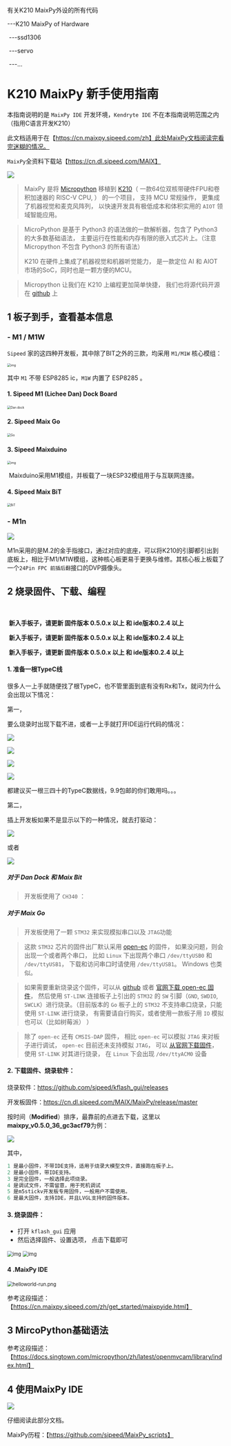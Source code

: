 有关K210 MaixPy外设的所有代码

---K210 MaixPy of Hardware

​	---ssd1306

​	---servo

​	---...



# K210 MaixPy 新手使用指南

本指南说明的是 `MaixPy IDE` 开发环境，`Kendryte IDE` 不在本指南说明范围之内（指用C语言开发K210）



此文档适用于在【https://cn.maixpy.sipeed.com/zh】此处MaixPy文档阅读完看完迷糊的情况。

`MaixPy`全资料下载站【https://cn.dl.sipeed.com/MAIX】

![](https://github.com/simonire/k210-MaixPy-of-Hardware/blob/master/img/M1_pin%5B1%5D.png)



> MaixPy 是将 [Micropython](http://micropython.org/) 移植到 [K210](https://kendryte.com/)（ 一款64位双核带硬件FPU和卷积加速器的 RISC-V CPU,  ） 的一个项目， 支持 MCU 常规操作， 更集成了机器视觉和麦克风阵列， 以快速开发具有极低成本和体积实用的 `AIOT` 领域智能应用。

> MicroPython 是基于 Python3 的语法做的一款解析器，包含了 Python3 的大多数基础语法， 主要运行在性能和内存有限的嵌入式芯片上。（注意 Micropython 不包含 Python3 的所有语法）
>
> K210 在硬件上集成了机器视觉和机器听觉能力， 是一款定位 AI 和 AIOT 市场的SoC，同时也是一颗方便的MCU。 

> Micropython 让我们在 K210 上编程更加简单快捷， 我们也将源代码开源在 [github](https://github.com/sipeed/MaixPy) 上

## 1 板子到手，查看基本信息

### - M1 / M1W

`Sipeed`  家的这四种开发板，其中除了BIT之外的三款，均采用  `M1/M1W`  核心模组：

<img src="https://cn.maixpy.sipeed.com/assets/M1_pin.png" alt="img" style="zoom:50%;" />

其中  `M1`  不带  ESP8285  ic，`M1W`  内置了 ESP8285 。

#### 1.  **Sipeed M1 (Lichee Dan) Dock Board**

<img src="https://cn.maixpy.sipeed.com/assets/Dan_Dock.png" alt="Dan dock" style="zoom:50%;" />

#### 2.  **Sipeed Maix Go**

<img src="https://cn.maixpy.sipeed.com/assets/Go.jpg" alt="Go" style="zoom:50%;" />

#### 3.  **Sipeed Maixduino**

<img src="http://spider.ws.126.net/1e8c74f7b0bff8465942c46fd43c88d3.jpeg" alt="img" style="zoom:50%;" />

​	Maixduino采用M1模组，并板载了一块ESP32模组用于与互联网连接。

#### 4.  **Sipeed Maix BiT**

<img src="https://cn.maixpy.sipeed.com/assets/BiT.png" alt="BiT" style="zoom:50%;" />

### - M1n  

![](https://github.com/simonire/k210-MaixPy-of-Hardware/blob/master/img/20200410194244.png)

M1n采用的是M.2的金手指接口，通过对应的底座，可以将K210的引脚都引出到底板上，相比于M1/M1W模组，这种核心板更易于更换与维修。其核心板上板载了一个`24Pin FPC 前插后翻`接口的DVP摄像头。

## 2  烧录固件、下载、编程

​	

​	**新入手板子，请更新  固件版本 0.5.0.x 以上  和  ide版本0.2.4 以上**

​	**新入手板子，请更新  固件版本 0.5.0.x 以上  和  ide版本0.2.4 以上**

​	**新入手板子，请更新  固件版本 0.5.0.x 以上  和  ide版本0.2.4 以上**



#### 1. 准备一根TypeC线

很多人一上手就随便找了根TypeC，也不管里面到底有没有Rx和Tx，就问为什么会出现以下情况：

第一，	

要么烧录时出现下载不进，或者一上手就打开IDE运行代码的情况：

![](https://github.com/simonire/k210-MaixPy-of-Hardware/blob/master/img/faq/1.png)

![](https://github.com/simonire/k210-MaixPy-of-Hardware/blob/master/img/faq/2.png)

![](https://github.com/simonire/k210-MaixPy-of-Hardware/blob/master/img/faq/3.png)

![](https://github.com/simonire/k210-MaixPy-of-Hardware/blob/master/img/faq/4.png)



都建议买一根三四十的TypeC数据线，9.9包邮的你们敢用吗。。。

第二，

插上开发板如果不是显示以下的一种情况，就去打驱动：

![](https://github.com/simonire/k210-MaixPy-of-Hardware/blob/master/img/a3.png)

或者

![](https://github.com/simonire/k210-MaixPy-of-Hardware/blob/master/img/a4.png)



##### 对于 Dan Dock 和 Maix Bit

> 开发板使用了 `CH340` ：

##### 对于 Maix Go

> 开发板使用了一颗 `STM32` 来实现模拟串口以及 `JTAG`功能

> 这款 `STM32` 芯片的固件出厂默认采用 [open-ec](https://github.com/sipeed/open-ec) 的固件， 如果没问题，则会出现一个或者两个串口， 比如 `Linux` 下出现两个串口 `/dev/ttyUSB0` 和 `/dev/ttyUSB1`， 下载和访问串口时请使用 `/dev/ttyUSB1`。 Windows 也类似。

> 如果需要重新烧录这个固件，可以从 [github](https://github.com/sipeed/open-ec/releases) 或者 [官网下载 open-ec 固件](http://dl.sipeed.com/MAIX/tools/flash-zero.bin)， 然后使用 `ST-LINK` 连接板子上引出的 `STM32` 的 `SW` 引脚（`GND`, `SWDIO`, `SWCLK`）进行烧录。（目前版本的 `Go` 板子上的 `STM32` 不支持串口烧录，只能使用 `ST-LINK` 进行烧录， 有需要请自行购买，或者使用一款板子用 `IO` 模拟也可以（比如树莓派） ）

> 除了 `open-ec` 还有 `CMSIS-DAP` 固件， 相比 `open-ec` 可以模拟 `JTAG` 来对板子进行调试， `open-ec` 目前还未支持模拟 `JTAG`， 可以 [从官网下载固件](http://dl.sipeed.com/MAIX/tools/maix_go_cmsisdap_new.hex)， 使用 `ST-LINK` 对其进行烧录， 在 `Linux` 下会出现 `/dev/ttyACM0` 设备

#### 2. 下载固件、烧录软件：

烧录软件：https://github.com/sipeed/kflash_gui/releases

开发板固件：https://cn.dl.sipeed.com/MAIX/MaixPy/release/master  

按时间（**Modified**）排序，最靠前的点进去下载，这里以**maixpy_v0.5.0_36_gc3acf79**为例：

![](https://github.com/simonire/k210-MaixPy-of-Hardware/blob/master/img/a2.png)

其中，

```python
1 是最小固件，不带IDE支持，适用于烧录大模型文件，直接跑在板子上。
2 是最小固件，带IDE支持。
3 是完全固件，一般选择此项烧录。
4 是调试文件，不需留意，用于死机调试
5 是m5stickv开发板专用固件，一般用户不需使用。
6 是最大固件，支持IDE，并且LVGL支持的固件版本。
```

#### 3. 烧录固件：

- 打开 `kflash_gui` 应用
- 然后选择固件、设置选项， 点击下载即可

<img src="https://cn.maixpy.sipeed.com/assets/kflash_gui_screenshot_1.png" alt="img" style="zoom: 80%;" />

<img src="https://cn.maixpy.sipeed.com/assets/kflash_gui_screenshot_download.png" alt="img" style="zoom:80%;" />

#### 4 .MaixPy IDE

<img src="https://cn.maixpy.sipeed.com/zh/get_started/assets/helloworld-run.png" alt="helloworld-run.png" style="zoom:80%;" />

参考这段描述：【https://cn.maixpy.sipeed.com/zh/get_started/maixpyide.html】

## 3  MircoPython基础语法

参考这段描述：【https://docs.singtown.com/micropython/zh/latest/openmvcam/library/index.html】

## 4  使用MaixPy IDE



![](https://github.com/simonire/k210-MaixPy-of-Hardware/blob/master/img/a5.png)



仔细阅读此部分文档。

MaixPy历程：【https://github.com/sipeed/MaixPy_scripts】